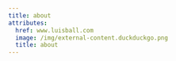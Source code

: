 ```yaml
---
title: about
attributes:
  href: www.luisball.com
  image: /img/external-content.duckduckgo.png
  title: about
---
```


